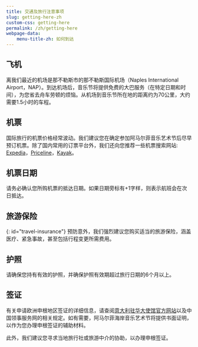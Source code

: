 ```yaml
---
title: 交通及旅行注意事项
slug: getting-here-zh
custom-css: getting-here
permalink: /zh/getting-here
webpage-data:
    menu-title-zh: 如何到达
---
```


<section class="standard-block" markdown="1">

## 飞机
离我们最近的机场是那不勒斯市的那不勒斯国际机场（Naples International Airport，NAP）。到达机场后，音乐节将提供免费的大巴服务（在特定日期和时间），为您省去舟车劳顿的烦恼。从机场到音乐节所在地的距离约为70公里，大约需要1.5小时的车程。

## 机票
国际旅行的机票价格经常波动。我们建议您在确定参加阿马尔菲音乐艺术节后尽早预订机票。除了国内常用的订票平台外，我们还向您推荐一些机票搜索网站: [Expedia](https://www.expedia.com)，[Priceline](https://www.priceline.com)，[Kayak](https://www.kayak.com)。

## 机票日期
请务必确认您所购机票的抵达日期。如果日期旁标有+1字样，则表示航班会在次日抵达。

## 旅游保险
{: id="travel-insurance"}
预防意外，我们强烈建议您购买适当的旅游保险，涵盖医疗、紧急事故，甚至包括行程变更所需费用。

## 护照
请确保您持有有效的护照，并确保护照有效期超过旅行日期的6个月以上。

## 签证
有关申请欧洲申根地区签证的详细信息，请查阅[意大利驻华大使馆官方网站](https://ambpechino.esteri.it/zh/informazioni_e_servizi/visti)以及中国领事服务网的相关规定。如有需要，阿马尔菲海岸音乐艺术节将提供书面证明，以作为您办理申根签证的辅助材料。

此外，我们建议您寻求当地旅行社或旅游中介的协助，以办理申根签证。

</section>